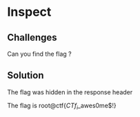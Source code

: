 # Inspect

## Challenges

Can you find the flag ?

## Solution


The flag was hidden in the response header

The flag is root@ctf{$CTf_i$_awes0me$!}